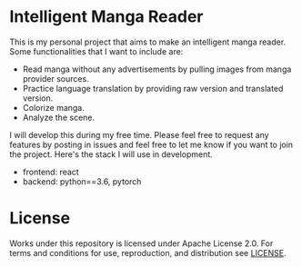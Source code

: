 # Intelligent Manga Reader

This is my personal project that aims to make an intelligent manga reader. Some functionalities that I want to include are:

- Read manga without any advertisements by pulling images from manga provider sources.
- Practice language translation by providing raw version and translated version. 
- Colorize manga. 
- Analyze the scene.

I will develop this during my free time. Please feel free to request any features by posting in issues and feel free to let me know if you want to join the project. 
Here's the stack I will use in development.

- frontend: react
- backend: python==3.6, pytorch

# License

Works under this repository is licensed under Apache License 2.0. For terms and conditions for use, reproduction, and distribution see [LICENSE](./LICENSE).